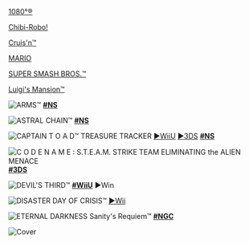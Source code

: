 <!--

<details>
<summary>layout: page
title: "NINTENDO"
permalink: https://jeuxsf.github.io/JSF/nintendo/

</details>
  
#### hidden field with metadata

-->

[1080°®](@1080.md)

[Chibi-Robo!](@chibi-robo!.md)

[Cruis'n™](@cruisn.md)

[MARIO](@mario.md)

[SUPER SMASH BROS.™](@supersmashbros.md)

[Luigi's Mansion™](@luigimansion.md)

![ARMS™](https://www.mobygames.com/images/covers/l/642055-arms-nintendo-switch-front-cover.jpg)
[**#NS**](https://ouo.io/5szN2Os)

![ASTRAL CHAIN™](https://www.mobygames.com/images/covers/l/642090-astral-chain-nintendo-switch-front-cover.jpg)
[**#NS**](https://ouo.io/dGO717)

![CAPTAIN T O A D™ TREASURE TRACKER](https://www.mobygames.com/images/covers/l/645639-captain-toad-treasure-tracker-nintendo-switch-front-cover.jpg)
[►WiiU](https://ouo.io/nFjLkd) [►3DS](https://ouo.io/jfdIZJ7) [**#NS**](https://ouo.io/6HIzFV)

![C O D E  N A M E ꞉ S.T.E.A.M. STRIKE TEAM ELIMINATING the ALIEN MENACE](https://www.mobygames.com/images/covers/l/687193-code-name-s-t-e-a-m-nintendo-3ds-front-cover.jpg)
[**#3DS**](https://ouo.io/gEA1ja)

![DEVIL'S THIRD™](https://i.imgur.com/UDEKvBU.jpeg)
[**#WiiU**]() ►Win

![DISASTER DAY OF CRISIS™](https://www.mobygames.com/images/covers/l/168087-disaster-day-of-crisis-wii-front-cover.jpg)
[►Wii](https://ouo.io/7Kr7v)

![ETERNAL DARKNESS Sanity's Requiem™](https://www.mobygames.com/images/covers/l/241098-eternal-darkness-sanity-s-requiem-gamecube-front-cover.jpg)
[**#NGC**](https://ouo.io/DpAr3q)

![Cover]()
[]()
